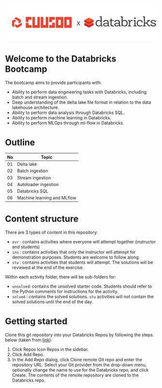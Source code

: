 ![cuusoo-databricks-logo](images/cuusoo-databricks-logo.png)

# Welcome to the Databricks Bootcamp

The bootcamp aims to provide participants with: 

- Ability to perform data engineering tasks with Databricks, including batch and stream ingestion. 
- Deep understanding of the delta lake file format in relation to the data lakehouse architecture.  
- Ability to perform data analysis through Databricks SQL. 
- Ability to perform machine learning in Databricks. 
- Ability to perform MLOps through ml-flow in Databricks. 

# Outline

| No | Topic |
| -- | -- |
| 01 | Delta lake |
| 02 | Batch ingestion |
| 03 | Stream ingestion |
| 04 | Autoloader ingestion |
| 05 | Databricks SQL |
| 06 | Machine learning and MLflow | 


# Content structure

There are 3 types of content in this repository:

- `evr` : contains activities where everyone will attempt together (instructor and students)
- `ins` : contains activities that only the instructor will attempt for demonstration purposes. Students are welcome to follow along.
- `stu` : contains activities that students will attempt. The solutions will be reviewed at the end of the exercise.

Within each activity folder, there will be sub-folders for:

- `unsolved`: contains the unsolved starter code. Students should refer to the Python comments for instructions for the activity.
- `solved` : contains the solved solutions. `stu` activities will not contain the solved solutions until the end of the day.

# Getting started 

Clone this git repository into your Databricks Repos by following the steps below (taken from [link](https://docs.databricks.com/repos.html#clone-a-remote-git-repository)):

1. Click Repos Icon Repos in the sidebar.
2. Click Add Repo.
3. In the Add Repo dialog, click Clone remote Git repo and enter the repository URL. Select your Git provider from the drop-down menu, optionally change the name to use for the Databricks repo, and click Create. The contents of the remote repository are cloned to the Databricks repo.


